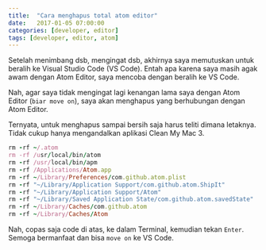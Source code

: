 ```yaml
---
title:  "Cara menghapus total atom editor"
date:   2017-01-05 07:00:00
categories: [developer, editor]
tags: [developer, editor, atom]
---
```


Setelah menimbang dsb, mengingat dsb, akhirnya saya memutuskan untuk beralih ke Visual Studio Code (VS Code). Entah apa karena saya masih agak awam dengan Atom Editor, saya mencoba dengan beralih ke VS Code.

Nah, agar saya tidak mengingat lagi kenangan lama saya dengan Atom Editor (`biar move on`), saya akan menghapus yang berhubungan dengan Atom Editor.

Ternyata, untuk menghapus sampai bersih saja harus teliti dimana letaknya. Tidak cukup hanya mengandalkan aplikasi Clean My Mac 3.

``` ruby
rm -rf ~/.atom
rm -rf /usr/local/bin/atom
rm -rf /usr/local/bin/apm
rm -rf /Applications/Atom.app
rm -rf ~/Library/Preferences/com.github.atom.plist
rm -rf "~/Library/Application Support/com.github.atom.ShipIt"
rm -rf "~/Library/Application Support/Atom"
rm -rf "~/Library/Saved Application State/com.github.atom.savedState"
rm -rf ~/Library/Caches/com.github.atom
rm -rf ~/Library/Caches/Atom
```

Nah, copas saja code di atas, ke dalam Terminal, kemudian tekan `Enter`.
Semoga bermanfaat dan bisa `move on` ke VS Code.
